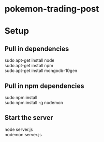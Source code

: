 pokemon-trading-post
====================

Setup
=====
## Pull in dependencies
sudo apt-get install node  
sudo apt-get install npm  
sudo apt-get install mongodb-10gen

## Pull in npm dependencies
sudo npm install  
sudo npm install -g nodemon

## Start the server
node server.js  
nodemon server.js
